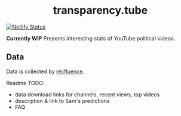 <h1 align="center">
  transparency.tube
</h1>

[![Netlify Status](https://api.netlify.com/api/v1/badges/5c63003a-7edb-41e3-ac4d-221253a66cae/deploy-status)](https://app.netlify.com/sites/laughing-hopper-65d275/deploys)


**Currently WIP**
Presents interesting stats of YouTube political videos.


## Data
Data is collected by [recfluence](https://github.com/markledwich2/Recfluence).


Readme TODO:
- data download links for channels, recent views, top videos
- descirption & link to Sam's predictions
- FAQ



